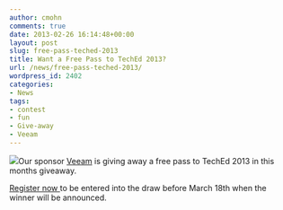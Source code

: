 ```yaml
---
author: cmohn
comments: true
date: 2013-02-26 16:14:48+00:00
layout: post
slug: free-pass-teched-2013
title: Want a Free Pass to TechEd 2013?
url: /news/free-pass-teched-2013/
wordpress_id: 2402
categories:
- News
tags:
- contest
- fun
- Give-away
- Veeam
---
```


![](http://go.veeam.com/rs/veeam/images/cool-lp-march-2013-tickets.jpg)Our sponsor [Veeam](http://veeam.com) is giving away a free pass to TechEd 2013 in this months giveaway.



[Register now ](http://go.veeam.com/cool?utm_source=lettertobloggers&utm_medium=email&utm_campaign=cool&mkt_tok=3RkMMJWWfF9wsRoluqzLde%2FhmjTEU5z17eQoXa%2Bg38431UFwdcjKPmjr1YADSMBlI%2FqLAzICFpZo2FFOH%2BWUcQ%3D%3D)to be entered into the draw before March 18th when the winner will be announced.
